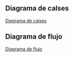 ## Diagrama de calses

[Diagrama de calses](/images/clases.png)

## Diagrama de flujo

[Diagrama de flujo](/images/flujo.png)
